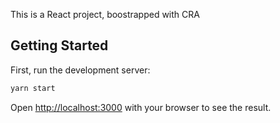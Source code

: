 This is a React project, boostrapped with CRA

## Getting Started

First, run the development server:

```bash
yarn start
```

Open [http://localhost:3000](http://localhost:3000) with your browser to see the result.